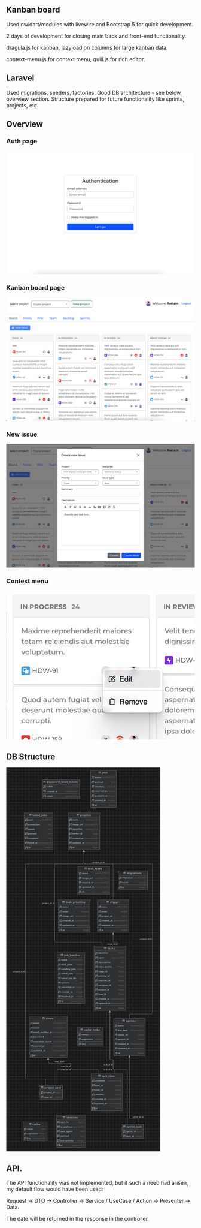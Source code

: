 ## Kanban board

Used nwidart/modules with livewire and Bootstrap 5 for quick development.

2 days of development for closing main back and front-end functionality.

dragula.js for kanban, lazyload on columns for large kanban data.

context-menu.js for context menu, quill.js for rich editor.

## Laravel 

Used migrations, seeders, factories. Good DB architecture - see below overview section. Structure prepared for future functionality like sprints, projects, etc.

## Overview

### Auth page
![Скриншот](screens/auth.png)

### Kanban board page
![Скриншот](screens/board.png)

### New issue
![Скриншот](screens/new-issue.png)

### Context menu
![Скриншот](screens/context-menu.png)

## DB Structure

![Скриншот](screens/db-structure.png)

## API.

The API functionality was not implemented, but if such a need had arisen, my default flow would have been used:

Request -> DTO -> Controller -> Service / UseCase / Action -> Presenter -> Data.

The date will be returned in the response in the controller.
